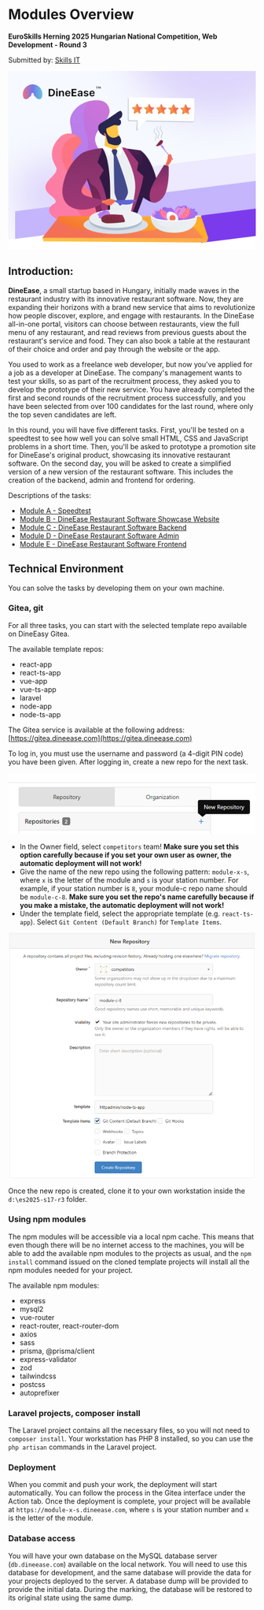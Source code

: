 # Modules Overview

**EuroSkills Herning 2025 Hungarian National Competition, Web Development - Round 3**

Submitted by: [Skills IT](https://skillsit.hu)

![DineEase](assets/images/DineEase.png)

## Introduction:

**DineEase**, a small startup based in Hungary, initially made waves in the restaurant industry with its innovative restaurant software. Now, they are expanding their horizons with a brand new service that aims to revolutionize how people discover, explore, and engage with restaurants. In the DineEase all-in-one portal, visitors can choose between restaurants, view the full menu of any restaurant, and read reviews from previous guests about the restaurant's service and food. They can also book a table at the restaurant of their choice and order and pay through the website or the app.

You used to work as a freelance web developer, but now you've applied for a job as a developer at DineEase. The company's management wants to test your skills, so as part of the recruitment process, they asked you to develop the prototype of their new service. You have already completed the first and second rounds of the recruitment process successfully, and you have been selected from over 100 candidates for the last round, where only the top seven candidates are left.

In this round, you will have five different tasks. First, you'll be tested on a speedtest to see how well you can solve small HTML, CSS and JavaScript problems in a short time. Then, you'll be asked to prototype a promotion site for DineEase's original product, showcasing its innovative restaurant software. On the second day, you will be asked to create a simplified version of a new version of the restaurant software. This includes the creation of the backend, admin and frontend for ordering.

Descriptions of the tasks:

- [Module A - Speedtest](module-a.md)
- [Module B - DineEase Restaurant Software Showcase Website](module-b.md)
- [Module C - DineEase Restaurant Software Backend](module-c.md)
- [Module D - DineEase Restaurant Software Admin](module-d.md)
- [Module E - DineEase Restaurant Software Frontend](module-e.md)

## Technical Environment

You can solve the tasks by developing them on your own machine.

### Gitea, git

For all three tasks, you can start with the selected template repo available on DineEasy Gitea.

The available template repos:

- react-app
- react-ts-app
- vue-app
- vue-ts-app
- laravel
- node-app
- node-ts-app

The Gitea service is available at the following address:
[https://gitea.dineease.com](https://gitea.dineease.com)

To log in, you must use the username and password (a 4-digit PIN code) you have been given.
After logging in, create a new repo for the next task.

![Create new repo](assets/images/create-new-repo.png)

- In the Owner field, select `competitors` team! **Make sure you set this option carefully because if you set your own user as owner, the automatic deployment will not work!**
- Give the name of the new repo using the following pattern: `module-x-s`, where `x` is the letter of the module and `s` is your station number. For example, if your station number is `8`, your module-c repo name should be `module-c-8`. **Make sure you set the repo's name carefully because if you make a mistake, the automatic deployment will not work!**
- Under the template field, select the appropriate template (e.g. `react-ts-app`). Select `Git Content (Default Branch)` for `Template Items`.

![Create new repo](assets/images/new-repo-by-template.png)

Once the new repo is created, clone it to your own workstation inside the `d:\es2025-s17-r3` folder.

### Using npm modules

The npm modules will be accessible via a local npm cache. This means that even though there will be no internet access to the machines, you will be able to add the available npm modules to the projects as usual, and the `npm install` command issued on the cloned template projects will install all the npm modules needed for your project.

The available npm modules:

- express
- mysql2
- vue-router
- react-router, react-router-dom
- axios
- sass
- prisma, @prisma/client
- express-validator
- zod
- tailwindcss
- postcss
- autoprefixer

### Laravel projects, composer install

The Laravel project contains all the necessary files, so you will not need to `composer install`. Your workstation has PHP 8 installed, so you can use the `php artisan` commands in the Laravel project.

### Deployment

When you commit and push your work, the deployment will start automatically. You can follow the process in the Gitea interface under the Action tab. Once the deployment is complete, your project will be available at `https://module-x-s.dineease.com`, where `s` is your station number and `x` is the letter of the module.

### Database access

You will have your own database on the MySQL database server (`db.dineease.com`) available on the local network. You will need to use this database for development, and the same database will provide the data for your projects deployed to the server. A database dump will be provided to provide the initial data. During the marking, the database will be restored to its original state using the same dump.

